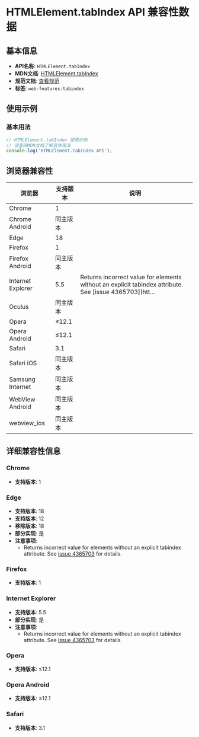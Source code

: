 # HTMLElement.tabIndex API 兼容性数据

## 基本信息

- **API名称**: `HTMLElement.tabIndex`
- **MDN文档**: [HTMLElement.tabIndex](https://developer.mozilla.org/docs/Web/API/HTMLElement/tabIndex)
- **规范文档**: [查看规范](https://html.spec.whatwg.org/multipage/interaction.html#dom-tabindex)
- **标签**: `web-features:tabindex`

## 使用示例

### 基本用法

```javascript
// HTMLElement.tabIndex 使用示例
// 请查阅MDN文档了解具体用法
console.log('HTMLElement.tabIndex API');
```

## 浏览器兼容性

| 浏览器 | 支持版本 | 说明 |
|--------|----------|------|
| Chrome | 1 |  |
| Chrome Android | 同主版本 |  |
| Edge | 18 |  |
| Firefox | 1 |  |
| Firefox Android | 同主版本 |  |
| Internet Explorer | 5.5 | Returns incorrect value for elements without an explicit tabindex attribute. See [issue 4365703](htt... |
| Oculus | 同主版本 |  |
| Opera | ≤12.1 |  |
| Opera Android | ≤12.1 |  |
| Safari | 3.1 |  |
| Safari iOS | 同主版本 |  |
| Samsung Internet | 同主版本 |  |
| WebView Android | 同主版本 |  |
| webview_ios | 同主版本 |  |

## 详细兼容性信息

### Chrome

- **支持版本**: 1

### Edge

- **支持版本**: 18
- **支持版本**: 12
- **移除版本**: 18
- **部分实现**: 是
- **注意事项**:
  - Returns incorrect value for elements without an explicit tabindex attribute. See [issue 4365703](https://developer.microsoft.com/microsoft-edge/platform/issues/4365703/) for details.

### Firefox

- **支持版本**: 1

### Internet Explorer

- **支持版本**: 5.5
- **部分实现**: 是
- **注意事项**:
  - Returns incorrect value for elements without an explicit tabindex attribute. See [issue 4365703](https://developer.microsoft.com/microsoft-edge/platform/issues/4365703/) for details.

### Opera

- **支持版本**: ≤12.1

### Opera Android

- **支持版本**: ≤12.1

### Safari

- **支持版本**: 3.1

